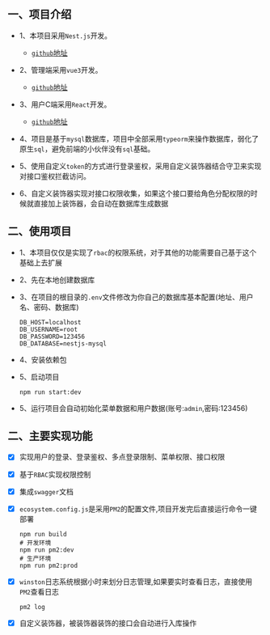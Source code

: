 ## 一、项目介绍
- 1、本项目采用`Nest.js`开发。
  - [`github`地址](https://gitee.com/superHower/hower-video-serve)
- 2、管理端采用`vue3`开发。
  - [`github`地址](https://github.com/superHower/hower-video-admin)
- 3、用户C端采用`React`开发。
  - [`github`地址](https://gitee.com/superHower/hower-video-create)

- 4、项目是基于`mysql`数据库，项目中全部采用`typeorm`来操作数据库，弱化了原生`sql`，避免前端的小伙伴没有`sql`基础。
- 5、使用自定义`token`的方式进行登录鉴权，采用自定义装饰器结合守卫来实现对接口鉴权拦截访问。
- 6、自定义装饰器实现对接口权限收集，如果这个接口要给角色分配权限的时候就直接加上装饰器，会自动在数据库生成数据


## 二、使用项目

- 1、本项目仅仅是实现了`rbac`的权限系统，对于其他的功能需要自己基于这个基础上去扩展

- 2、先在本地创建数据库

- 3、在项目的根目录的`.env`文件修改为你自己的数据库基本配置(地址、用户名、密码、数据库)

  ```properties
  DB_HOST=localhost
  DB_USERNAME=root
  DB_PASSWORD=123456
  DB_DATABASE=nestjs-mysql
  ```

- 4、安装依赖包

- 5、启动项目

  ```shell
  npm run start:dev
  ```

- 5、运行项目会自动初始化菜单数据和用户数据(账号:`admin`,密码:123456)

## 二、主要实现功能

- [x] 实现用户的登录、登录鉴权、多点登录限制、菜单权限、接口权限

- [x] 基于`RBAC`实现权限控制

- [x] 集成`swagger`文档

- [x] `ecosystem.config.js`是采用`PM2`的配置文件,项目开发完后直接运行命令一键部署

  ```shell
  npm run build
  # 开发环境
  npm run pm2:dev
  # 生产环境
  npm run pm2:prod
  ```

- [x] `winston`日志系统根据小时来划分日志管理,如果要实时查看日志，直接使用`PM2`查看日志

  ```shell
  pm2 log
  ```

- [x] 自定义装饰器，被装饰器装饰的接口会自动进行入库操作
